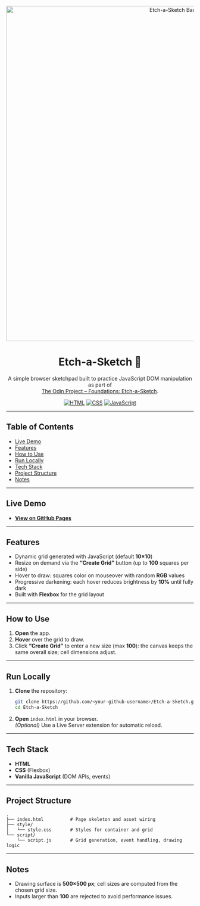 <p align="center">
  <img src="https://i.postimg.cc/RZF5Bbzf/etch-a-sketch-github-banner.png" alt="Etch-a-Sketch Banner" width="900" />
</p>

<div align="center">

# Etch-a-Sketch 🎨

A simple browser sketchpad built to practice JavaScript DOM manipulation as part of  
[The Odin Project – Foundations: Etch-a-Sketch](https://www.theodinproject.com/lessons/foundations-etch-a-sketch).

[![HTML](https://img.shields.io/badge/HTML-5-E34F26?logo=html5&logoColor=white)](https://developer.mozilla.org/en-US/docs/Web/HTML)
[![CSS](https://img.shields.io/badge/CSS-3-1572B6?logo=css3&logoColor=white)](https://developer.mozilla.org/en-US/docs/Web/CSS)
[![JavaScript](https://img.shields.io/badge/JavaScript-ES6-F7DF1E?logo=javascript&logoColor=black)](https://developer.mozilla.org/en-US/docs/Web/JavaScript)

</div>

---

## Table of Contents
- [Live Demo](#live-demo)
- [Features](#features)
- [How to Use](#how-to-use)
- [Run Locally](#run-locally)
- [Tech Stack](#tech-stack)
- [Project Structure](#project-structure)
- [Notes](#notes)

---

## Live Demo
- **[View on GitHub Pages](https://younesbardach.github.io/Etch-a-Sketch/)**

---

## Features
- Dynamic grid generated with JavaScript (default **10×10**)
- Resize on demand via the **“Create Grid”** button (up to **100** squares per side)
- Hover to draw: squares color on mouseover with random **RGB** values
- Progressive darkening: each hover reduces brightness by **10%** until fully dark
- Built with **Flexbox** for the grid layout

---

## How to Use
1. **Open** the app.  
2. **Hover** over the grid to draw.  
3. Click **“Create Grid”** to enter a new size (max **100**): the canvas keeps the same overall size; cell dimensions adjust.

---

## Run Locally
1. **Clone** the repository:
   ~~~bash
   git clone https://github.com/<your-github-username>/Etch-a-Sketch.git
   cd Etch-a-Sketch
   ~~~
2. **Open** `index.html` in your browser.  
   *(Optional)* Use a Live Server extension for automatic reload.

---

## Tech Stack
- **HTML**
- **CSS** (Flexbox)
- **Vanilla JavaScript** (DOM APIs, events)

---

## Project Structure
~~~
.
├── index.html          # Page skeleton and asset wiring
├── style/
│   └── style.css       # Styles for container and grid
└── script/
    └── script.js       # Grid generation, event handling, drawing logic
~~~

---

## Notes
- Drawing surface is **500×500 px**; cell sizes are computed from the chosen grid size.
- Inputs larger than **100** are rejected to avoid performance issues.
